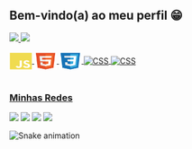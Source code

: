 ## Bem-vindo(a) ao meu perfil 😁

 <div>
   <a href="https://github.com/Paularina">
   <img height="180em" src="https://github-readme-stats.vercel.app/api?username=Paularina&show_icons=true&theme=tokyonight&include_all_commits=true&count_private=true"/>
   <img height="180em" src="https://github-readme-stats.vercel.app/api/top-langs/?username=Paularina&layout=compact&langs_count=6&theme=tokyonight"/>

</div>
<div style="display: inline_block"><br>
  <img align="center" alt="Js" height="30" width="40" src="https://raw.githubusercontent.com/devicons/devicon/master/icons/javascript/javascript-plain.svg">
  <img align="center" alt="HTML" height="30" width="40" src="https://raw.githubusercontent.com/devicons/devicon/master/icons/html5/html5-original.svg">
  <img align="center" alt="CSS" height="30" width="40" src="https://raw.githubusercontent.com/devicons/devicon/master/icons/css3/css3-original.svg">
  <img align="center" alt="CSS" height="30" width="40" src="https://cdn3.iconfinder.com/data/icons/logos-and-brands-adobe/512/267_Python-512.png">
  <img align="center" alt="CSS" height="30" width="40" src="https://spng.pngfind.com/pngs/s/74-744402_java-logo-png-transparent-svg-vector-freebie-supply.png">
</div>
 
 <br>
 
  ### Minhas Redes
 
<div> 
 <a href="https://replit.com/@Paularina" target="_blank"><img src="https://upload.wikimedia.org/wikipedia/commons/thumb/7/78/New_Replit_Logo.svg/32px-New_Replit_Logo.svg.png" target="_blank"></a>
  <a href="https://www.instagram.com/paularadev/" target="_blank"><img src="https://img.shields.io/badge/-Instagram-%23E4405F?style=for-the-badge&logo=instagram&logoColor=white" target="_blank"></a>
  <a href = "mailto:paularinadev@gmail.com"><img src="https://img.shields.io/badge/-Gmail-%23333?style=for-the-badge&logo=gmail&logoColor=white" target="_blank"></a>
  <a href="https://www.linkedin.com/in/paula-rocha-dev/" target="_blank"><img src="https://img.shields.io/badge/-LinkedIn-%230077B5?style=for-the-badge&logo=linkedin&logoColor=white" target="_blank"></a> 
 
  ![Snake animation](https://github.com/Paularina/Paularina/blob/output/github-contribution-grid-snake.svg)

</div>
